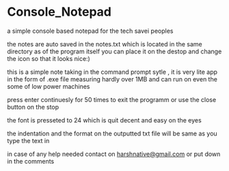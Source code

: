 # Console_Notepad
a simple console based notepad for the tech savei peoples 

the notes are auto saved in the notes.txt which is located in the same directory as of the program itself 
you can place it on the destop and change the icon so that it looks nice:)

this is a simple note taking in the command prompt sytle , it is very lite app in the form of .exe file measuring hardly over 1MB and can run on even the some of low power machines 


press enter continuesly for 50 times to exit the programm or use the close button on the stop 

the font is presseted to 24 which is quit decent and easy on the eyes 

the indentation and the format on the outputted txt file will be same as you type the text in 


in case of any help needed contact on harshnative@gmail.com or put down in the comments 
